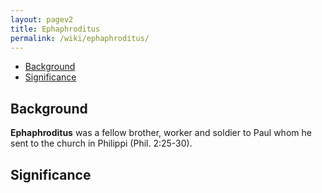 ```yaml
---
layout: pagev2
title: Ephaphroditus
permalink: /wiki/ephaphroditus/
---
```

- [Background](#background)
- [Significance](#significance)

## Background

**Ephaphroditus** was a fellow brother, worker and soldier to Paul whom he sent to the church in Philippi (Phil. 2:25-30).

## Significance
